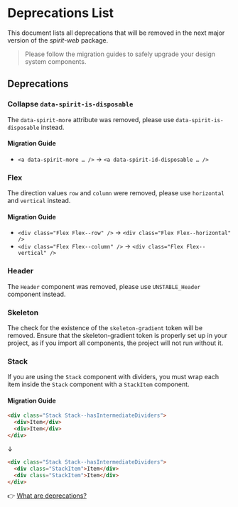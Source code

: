 # Deprecations List

This document lists all deprecations that will be removed in the next major version of the _spirit-web_ package.

> Please follow the migration guides to safely upgrade your design system components.

## Deprecations

### Collapse `data-spirit-is-disposable`

The `data-spirit-more` attribute was removed, please use `data-spirit-is-disposable` instead.

#### Migration Guide

- `<a data-spirit-more … />` → `<a data-spirit-id-disposable … />`

### Flex

The direction values `row` and `column` were removed, please use `horizontal` and `vertical` instead.

#### Migration Guide

- `<div class="Flex Flex--row" />` → `<div class="Flex Flex--horizontal" />`
- `<div class="Flex Flex--column" />` → `<div class="Flex Flex--vertical" />`

### Header

The `Header` component was removed, please use `UNSTABLE_Header` component instead.

### Skeleton

The check for the existence of the `skeleton-gradient` token will be removed. Ensure that the skeleton-gradient token is properly set up in your project, as if you import all components, the project will not run without it.

### Stack

If you are using the `Stack` component with dividers, you must wrap each item inside the `Stack` component with a `StackItem` component.

#### Migration Guide

```html
<div class="Stack Stack--hasIntermediateDividers">
  <div>Item</div>
  <div>Item</div>
</div>
```

↓

```html
<div class="Stack Stack--hasIntermediateDividers">
  <div class="StackItem">Item</div>
  <div class="StackItem">Item</div>
</div>
```

👉 [What are deprecations?][readme-deprecations]

[readme-deprecations]: https://github.com/lmc-eu/spirit-design-system/blob/main/packages/web/README.md#deprecations
